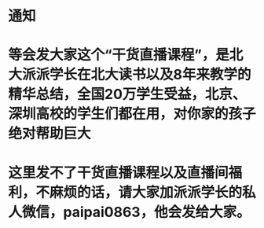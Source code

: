 # 通知

# 等会发大家这个“干货直播课程”，是北大派派学长在北大读书以及8年来教学的精华总结，全国20万学生受益，北京、深圳高校的学生们都在用，对你家的孩子绝对帮助巨大

# 这里发不了干货直播课程以及直播间福利，不麻烦的话，请大家加派派学长的私人微信，paipai0863，他会发给大家。
